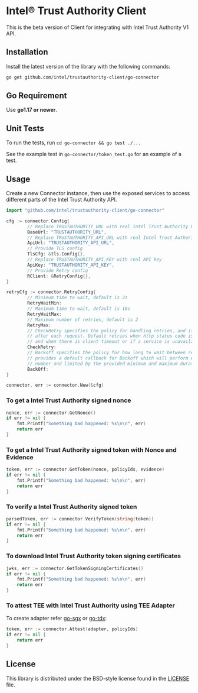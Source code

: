 # Intel® Trust Authority Client
This is the beta version of Client for integrating with Intel Trust Authority V1 API.

## Installation

Install the latest version of the library with the following commands:

```sh
go get github.com/intel/trustauthority-client/go-connector
```

## Go Requirement

Use <b>go1.17 or newer</b>.

## Unit Tests

To run the tests, run `cd go-connector && go test ./...`

See the example test in `go-connector/token_test.go` for an example of a test.

## Usage

Create a new Connector instance, then use the exposed services to
access different parts of the Intel Trust Authority API.

```go
import "github.com/intel/trustauthority-client/go-connector"

cfg := connector.Config{
        // Replace TRUSTAUTHORITY_URL with real Intel Trust Authority URL
        BaseUrl: "TRUSTAUTHORITY_URL",
        // Replace TRUSTAUTHORITY_API_URL with real Intel Trust Authority API URL
        ApiUrl: "TRUSTAUTHORITY_API_URL",
        // Provide TLS config
        TlsCfg: &tls.Config{},
        // Replace TRUSTAUTHORITY_API_KEY with real API key
        ApiKey: "TRUSTAUTHORITY_API_KEY",
        // Provide Retry config
        RClient: &RetryConfig{},
}

retryCfg := connector.RetryConfig{
        // Minimum time to wait, default is 2s
        RetryWaitMin:
        // Maximum time to wait, default is 10s
        RetryWaitMax:
        // Maximum number of retries, default is 2
        RetryMax:
        // CheckRetry specifies the policy for handling retries, and is called
        // after each request. Default retries when http status code is one among 500, 503 and 504
        // and when there is client timeout or if a service is unavailable
        CheckRetry:
        // Backoff specifies the policy for how long to wait between retries, default is DefaultBackoff, which 
        // provides a default callback for Backoff which will perform exponential backoff based on the attempt
        // number and limited by the provided minimum and maximum durations.
        BackOff:
}

connector, err := connector.New(&cfg)
```

### To get a Intel Trust Authority signed nonce

```go
nonce, err := connector.GetNonce()
if err != nil {
    fmt.Printf("Something bad happened: %s\n\n", err)
    return err
}
```

### To get a Intel Trust Authority signed token with Nonce and Evidence

```go
token, err := connector.GetToken(nonce, policyIds, evidence)
if err != nil {
    fmt.Printf("Something bad happened: %s\n\n", err)
    return err
}
```

### To verify a Intel Trust Authority signed token

```go
parsedToken, err := connector.VerifyToken(string(token))
if err != nil {
    fmt.Printf("Something bad happened: %s\n\n", err)
    return err
}
```

### To download Intel Trust Authority token signing certificates

```go
jwks, err := connector.GetTokenSigningCertificates()
if err != nil {
    fmt.Printf("Something bad happened: %s\n\n", err)
    return err
}
```

### To attest TEE with Intel Trust Authority using TEE Adapter
To create adapter refer [go-sgx](./go-sgx/README.md) or [go-tdx](./go-tdx/README.md):

```go
token, err := connector.Attest(adapter, policyIds)
if err != nil {
    return err
}
```

## License

This library is distributed under the BSD-style license found in the [LICENSE](./LICENSE)
file.
